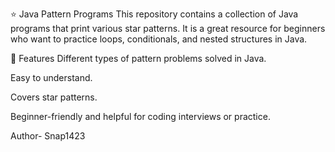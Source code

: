 ⭐ Java Pattern Programs
This repository contains a collection of Java programs that print various star patterns.
It is a great resource for beginners who want to practice loops, conditionals, and nested structures in Java.

📌 Features
Different types of pattern problems solved in Java.

Easy to understand.

Covers star patterns.

Beginner-friendly and helpful for coding interviews or practice.





Author- Snap1423